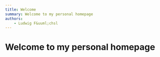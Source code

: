 ```yaml
---
title: Welcome
summary: Welcome to my personal homepage
authors:
    - Ludwig F&uuml;chsl
---
```


# Welcome to my personal homepage


